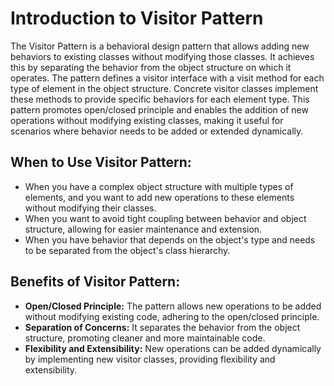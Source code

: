 # Introduction to Visitor Pattern

The Visitor Pattern is a behavioral design pattern that allows adding new behaviors to existing classes without modifying those classes. It achieves this by separating the behavior from the object structure on which it operates. The pattern defines a visitor interface with a visit method for each type of element in the object structure. Concrete visitor classes implement these methods to provide specific behaviors for each element type. This pattern promotes open/closed principle and enables the addition of new operations without modifying existing classes, making it useful for scenarios where behavior needs to be added or extended dynamically.

## When to Use Visitor Pattern:

- When you have a complex object structure with multiple types of elements, and you want to add new operations to these elements without modifying their classes.
- When you want to avoid tight coupling between behavior and object structure, allowing for easier maintenance and extension.
- When you have behavior that depends on the object's type and needs to be separated from the object's class hierarchy.

## Benefits of Visitor Pattern:

- **Open/Closed Principle:** The pattern allows new operations to be added without modifying existing code, adhering to the open/closed principle.
- **Separation of Concerns:** It separates the behavior from the object structure, promoting cleaner and more maintainable code.
- **Flexibility and Extensibility:** New operations can be added dynamically by implementing new visitor classes, providing flexibility and extensibility.
